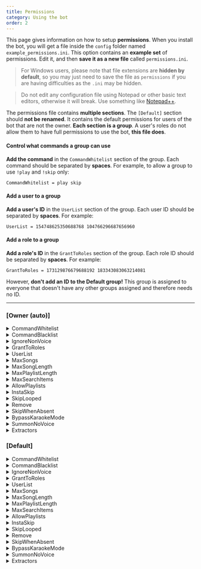 ```yaml
---
title: Permissions
category: Using the bot
order: 2
---
```


This page gives information on how to setup **permissions**. When you install the bot, you will get a file inside the `config` folder named `example_permissions.ini`. This option contains an **example set** of permissions. Edit it, and then **save it as a new file** called `permissions.ini`.

> For Windows users, please note that file extensions are **hidden by default**, so you may just need to save the file as `permissions` if you are having difficulties as the `.ini` may be hidden.

> Do not edit any configuration file using Notepad or other basic text editors, otherwise it will break. Use something like [Notepad++](https://notepad-plus-plus.org/download/).

The permissions file contains **multiple sections**. The `[Default]` section should **not be renamed**. It contains the default permissions for users of the bot that are not the owner. **Each section is a group**. A user's roles do not allow them to have full permissions to use the bot, **this file does**.

#### Control what commands a group can use
**Add the command** in the `CommandWhitelist` section of the group. Each command should be separated by **spaces**. For example, to allow a group to use `!play` and `!skip` only:

    CommandWhitelist = play skip

#### Add a user to a group
**Add a user's ID** in the `UserList` section of the group. Each user ID should be separated by **spaces**. For example:

    UserList = 154748625350688768 104766296687656960

#### Add a role to a group

**Add a role's ID** in the `GrantToRoles` section of the group. Each role ID should be separated by **spaces**. For example:

    GrantToRoles = 173129876679688192 183343083063214081

However, **don't add an ID to the Default group!** This group is assigned to everyone that doesn't have any other groups assigned and therefore needs no ID.

---

### [Owner (auto)]

<details>
  <summary>CommandWhitelist</summary>

List of command names allowed for use, separated by spaces.
This option overrides CommandBlacklist if set.  
<strong>Default Value:</strong> <code>(All allowed)</code>  
</details>  
<details>
  <summary>CommandBlacklist</summary>

List of command names denied from use, separated by spaces.
Will not work if CommandWhitelist is set!  
<strong>Default Value:</strong> <code>(None denied)</code>  
</details>  
<details>
  <summary>IgnoreNonVoice</summary>

List of command names that can only be used while in the same voice channel as MusicBot.
Some commands will always require the user to be in voice, regardless of this list.
Command names should be separated by spaces.  
<strong>Default Value:</strong> <code>(No commands listed)</code>  
</details>  
<details>
  <summary>GrantToRoles</summary>

List of Discord server role IDs that are granted this permission group. This option is ignored if UserList is set.  
<strong>Default Value:</strong> <i>*empty*</i>  
</details>  
<details>
  <summary>UserList</summary>

List of Discord member IDs that are granted permissions in this group. This option overrides GrantToRoles.  
<strong>Default Value:</strong> <i>*empty*</i>  
</details>  
<details>
  <summary>MaxSongs</summary>

Maximum number of songs a user is allowed to queue. A value of 0 means unlimited.  
<strong>Default Value:</strong> <code>0</code>  
</details>  
<details>
  <summary>MaxSongLength</summary>

Maximum length of a song in seconds. A value of 0 means unlimited.
This permission may not be enforced if song duration is not available.  
<strong>Default Value:</strong> <code>0</code>  
</details>  
<details>
  <summary>MaxPlaylistLength</summary>

Maximum number of songs a playlist is allowed to have to be queued. A value of 0 means unlimited.  
<strong>Default Value:</strong> <code>0</code>  
</details>  
<details>
  <summary>MaxSearchItems</summary>

The maximum number of items that can be returned in a search.  
<strong>Default Value:</strong> <code>10</code>  
</details>  
<details>
  <summary>AllowPlaylists</summary>

Allow users to queue playlists, or multiple songs at once.  
<strong>Default Value:</strong> <code>yes</code>  
</details>  
<details>
  <summary>InstaSkip</summary>

Allow users to skip without voting, if LegacySkip config option is enabled.  
<strong>Default Value:</strong> <code>yes</code>  
</details>  
<details>
  <summary>SkipLooped</summary>

Allows the user to skip a looped song.  
<strong>Default Value:</strong> <code>yes</code>  
</details>  
<details>
  <summary>Remove</summary>

Allows the user to remove any song from the queue.
Does not remove or skip currently playing songs.  
<strong>Default Value:</strong> <code>yes</code>  
</details>  
<details>
  <summary>SkipWhenAbsent</summary>

Skip songs added by users who are not in voice when their song is played.  
<strong>Default Value:</strong> <code>no</code>  
</details>  
<details>
  <summary>BypassKaraokeMode</summary>

Allows the user to add songs to the queue when Karaoke Mode is enabled.  
<strong>Default Value:</strong> <code>yes</code>  
</details>  
<details>
  <summary>SummonNoVoice</summary>

Auto summon to user voice channel when using play commands, if bot isn't in voice already.
The summon command must still be allowed for this group!  
<strong>Default Value:</strong> <code>yes</code>  
</details>  
<details>
  <summary>Extractors</summary>

List of yt_dlp extractor keys, separated by spaces, that are allowed to be used.
Extractor names are matched partially, to allow for strict and flexible permissions.
Example:  <code>youtube:search</code> allows only search, but <code>youtube</code> allows all of youtube extractors.
When empty, hard-coded defaults are used. If you set this, you may want to add those defaults as well.
To allow all extractors, add <code>__</code> to the list of extractors.
Services supported by yt_dlp shown here:  https://github.com/yt-dlp/yt-dlp/blob/master/supportedsites.md 
MusicBot also provides one custom service <code>spotify:musicbot</code> to enable or disable spotify API extraction.
NOTICE: MusicBot might not support all services available to yt_dlp!
  
<strong>Default Value:</strong> <code>(All allowed)</code>  
</details>  


### [Default]

<details>
  <summary>CommandWhitelist</summary>

List of command names allowed for use, separated by spaces.
This option overrides CommandBlacklist if set.  
<strong>Default Value:</strong> <code>(All allowed)</code>  
</details>  
<details>
  <summary>CommandBlacklist</summary>

List of command names denied from use, separated by spaces.
Will not work if CommandWhitelist is set!  
<strong>Default Value:</strong> <code>(None denied)</code>  
</details>  
<details>
  <summary>IgnoreNonVoice</summary>

List of command names that can only be used while in the same voice channel as MusicBot.
Some commands will always require the user to be in voice, regardless of this list.
Command names should be separated by spaces.  
<strong>Default Value:</strong> <code>(No commands listed)</code>  
</details>  
<details>
  <summary>GrantToRoles</summary>

List of Discord server role IDs that are granted this permission group. This option is ignored if UserList is set.  
<strong>Default Value:</strong> <i>*empty*</i>  
</details>  
<details>
  <summary>UserList</summary>

List of Discord member IDs that are granted permissions in this group. This option overrides GrantToRoles.  
<strong>Default Value:</strong> <i>*empty*</i>  
</details>  
<details>
  <summary>MaxSongs</summary>

Maximum number of songs a user is allowed to queue. A value of 0 means unlimited.  
<strong>Default Value:</strong> <code>8</code>  
</details>  
<details>
  <summary>MaxSongLength</summary>

Maximum length of a song in seconds. A value of 0 means unlimited.
This permission may not be enforced if song duration is not available.  
<strong>Default Value:</strong> <code>210</code>  
</details>  
<details>
  <summary>MaxPlaylistLength</summary>

Maximum number of songs a playlist is allowed to have to be queued. A value of 0 means unlimited.  
<strong>Default Value:</strong> <code>0</code>  
</details>  
<details>
  <summary>MaxSearchItems</summary>

The maximum number of items that can be returned in a search.  
<strong>Default Value:</strong> <code>10</code>  
</details>  
<details>
  <summary>AllowPlaylists</summary>

Allow users to queue playlists, or multiple songs at once.  
<strong>Default Value:</strong> <code>yes</code>  
</details>  
<details>
  <summary>InstaSkip</summary>

Allow users to skip without voting, if LegacySkip config option is enabled.  
<strong>Default Value:</strong> <code>no</code>  
</details>  
<details>
  <summary>SkipLooped</summary>

Allows the user to skip a looped song.  
<strong>Default Value:</strong> <code>no</code>  
</details>  
<details>
  <summary>Remove</summary>

Allows the user to remove any song from the queue.
Does not remove or skip currently playing songs.  
<strong>Default Value:</strong> <code>no</code>  
</details>  
<details>
  <summary>SkipWhenAbsent</summary>

Skip songs added by users who are not in voice when their song is played.  
<strong>Default Value:</strong> <code>yes</code>  
</details>  
<details>
  <summary>BypassKaraokeMode</summary>

Allows the user to add songs to the queue when Karaoke Mode is enabled.  
<strong>Default Value:</strong> <code>no</code>  
</details>  
<details>
  <summary>SummonNoVoice</summary>

Auto summon to user voice channel when using play commands, if bot isn't in voice already.
The summon command must still be allowed for this group!  
<strong>Default Value:</strong> <code>no</code>  
</details>  
<details>
  <summary>Extractors</summary>

List of yt_dlp extractor keys, separated by spaces, that are allowed to be used.
Extractor names are matched partially, to allow for strict and flexible permissions.
Example:  <code>youtube:search</code> allows only search, but <code>youtube</code> allows all of youtube extractors.
When empty, hard-coded defaults are used. If you set this, you may want to add those defaults as well.
To allow all extractors, add <code>__</code> to the list of extractors.
Services supported by yt_dlp shown here:  https://github.com/yt-dlp/yt-dlp/blob/master/supportedsites.md 
MusicBot also provides one custom service <code>spotify:musicbot</code> to enable or disable spotify API extraction.
NOTICE: MusicBot might not support all services available to yt_dlp!
  
<strong>Default Value:</strong> <code>generic, Bandcamp, spotify:musicbot, soundcloud, youtube</code>  
</details>  


